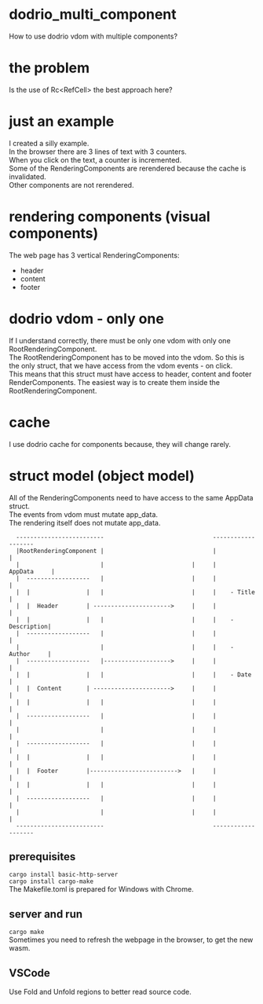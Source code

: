 # dodrio_multi_component
How to use dodrio vdom with multiple components?  
# the problem
Is the use of Rc<RefCell<AppData>> the best approach here?  
# just an example
I created a silly example.  
In the browser there are 3 lines of text with 3 counters.  
When you click on the text, a counter is incremented.  
Some of the RenderingComponents are rerendered because the cache is invalidated.  
Other components are not rerendered.  
# rendering components (visual components)
The web page has 3 vertical RenderingComponents:  
- header
- content
- footer
# dodrio vdom - only one
If I understand correctly, there must be only one vdom with only one RootRenderingComponent.  
The RootRenderingComponent has to be moved into the vdom. So this is the only struct, that we have access from the vdom events - on click.  
This means that this struct must have access to header, content and footer RenderComponents. The easiest way is to create them inside the RootRenderingComponent.  
# cache
I use dodrio cache for components because, they will change rarely.

# struct model (object model)
All of the RenderingComponents need to have access to the same AppData struct.  
The events from vdom must mutate app_data.  
The rendering itself does not mutate app_data.  
```
  -------------------------                               -------------------   
  |RootRenderingComponent |                               |                 |   
  |                       |                         |     |     AppData     |   
  |  ------------------   |                         |     |                 |   
  |  |                |   |                         |     |    - Title      |   
  |  |  Header        | ---------------------->     |     |                 |   
  |  |                |   |                         |     |    - Description|   
  |  ------------------   |                         |     |                 |   
  |                       |                         |     |    - Author     |   
  |  ------------------   |------------------->     |     |                 |   
  |  |                |   |                         |     |    - Date       |   
  |  |  Content       | ---------------------->     |     |                 |   
  |  |                |   |                         |     |                 |   
  |  ------------------   |                         |     |                 |   
  |                       |                         |     |                 |   
  |  ------------------   |                         |     |                 |   
  |  |                |   |                         |     |                 |   
  |  |  Footer        |------------------------->   |     |                 |   
  |  |                |   |                         |     |                 |   
  |  ------------------   |                         |     |                 |   
  |                       |                         |     |                 |   
  -------------------------                               -------------------   
```
## prerequisites
`cargo install basic-http-server`  
`cargo install cargo-make`  
The Makefile.toml is prepared for Windows with Chrome.  

## server and run
`cargo make`  
Sometimes you need to refresh the webpage in the browser, to get the new wasm.  
## VSCode
Use Fold and Unfold regions to better read source code.  








